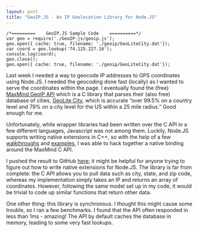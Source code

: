 ```yaml
---
layout: post
title: "GeoIP.JS - An IP Geolocation Library for Node.JS"
---
```

<pre><code class="javascript">/*=========    GeoIP.JS Sample Code    ==========*/
var geo = require('./GeoIP-js/geoip.js');
geo.open({ cache: true, filename: './geoip/GeoLiteCity.dat'});
var coord = geo.lookup('74.125.227.16');
console.log(coord);
geo.close();
geo.open({ cache: true, filename: './geoip/GeoLiteCity.dat'});
</code></pre>

Last week I needed a way to geocode IP addresses to GPS coordinates using Node.JS. I needed the geocoding done fast (locally) as I wanted to serve the coordinates within the page. I eventually found the (free) <a href="http://www.maxmind.com/app/c">MaxMind GeoIP API</a> which is a C library that parses their (also free) database of cities, <a href="http://www.maxmind.com/app/geolitecity">GeoLite City</a>, which is accurate “over 99.5% on a country level and 79% on a city level for the US within a 25 mile radius.” Good enough for me.

Unfortunately, while wrapper libraries had been written over the C API in a few different languages, Javascript was not among them. Luckily, Node.JS supports writing native extensions in C++, so with the help of a few <a href="https://www.cloudkick.com/blog/2010/aug/23/writing-nodejs-native-extensions/">walkthroughs</a> and <a href="http://www.scribd.com/Writing-Native-Extension-for-Node/d/39860807">examples</a>, I was able to hack together a native binding around the MaxMind C API.

I pushed the result to GitHub <a href="https://github.com/joevennix/GeoIP-js">here</a>; it might be helpful for anyone trying to figure out how to write native extensions for Node.JS. The library is far from complete: the C API allows you to pull data such as city, state, and zip code, whereas my implementation simply takes an IP and returns an array of coordinates. However, following the same model set up in my code, it would be trivial to code up similar functions that return other data.

One other thing: this library is synchronous. I thought this might cause some trouble, so I ran a few benchmarks. I found that the API often responded in less than 1ms - amazing! The API by default caches the database in memory, leading to some very fast lookups.